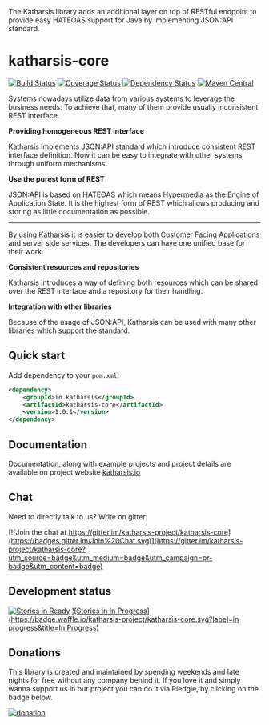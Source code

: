 The Katharsis library adds an additional layer on top of RESTful endpoint to provide easy HATEOAS support for Java by implementing JSON:API standard.

# katharsis-core

[![Build Status](https://travis-ci.org/katharsis-project/katharsis-core.svg?branch=development)](https://travis-ci.org/katharsis-project/katharsis-core)
[![Coverage Status](https://coveralls.io/repos/katharsis-project/katharsis-core/badge.svg?branch=development)](https://coveralls.io/r/katharsis-project/katharsis-core?branch=development)
[![Dependency Status](https://www.versioneye.com/user/projects/5530cfa410e714f9e5000dc3/badge.svg?style=flat)](https://www.versioneye.com/user/projects/5530cfa410e714f9e5000dc3)
[![Maven Central](https://img.shields.io/maven-central/v/io.katharsis/katharsis-core.svg)](http://mvnrepository.com/artifact/io.katharsis/katharsis-core)

Systems nowadays utilize data from various systems to leverage the business needs. To achieve that, many of them provide usually inconsistent REST interface.

__Providing homogeneous REST interface__

Katharsis implements JSON:API standard which introduce consistent REST interface definition. Now it can be easy to integrate with other systems through uniform mechanisms.

__Use the purest form of REST__

JSON:API is based on HATEOAS which means Hypermedia as the Engine of Application State. It is the highest form of REST which allows producing and storing as little documentation as possible.

---

By using Katharsis it is easier to develop both Customer Facing Applications and server side services. The developers can have one unified base for their work.

__Consistent resources and repositories__

Katharsis introduces a way of defining both resources which can be shared over the REST interface and a repository for their handling.

__Integration with other libraries__

Because of the usage of JSON:API, Katharsis can be used with many other libraries which support the standard.

## Quick start
Add dependency to your `pom.xml`:

```xml
<dependency>
	<groupId>io.katharsis</groupId>
	<artifactId>katharsis-core</artifactId>
	<version>1.0.1</version>
</dependency>

```

## Documentation
Documentation, along with example projects and project details are available on project website  [katharsis.io](http://katharsis.io) 

## Chat
Need to directly talk to us? Write on gitter: 

[![Join the chat at https://gitter.im/katharsis-project/katharsis-core](https://badges.gitter.im/Join%20Chat.svg)](https://gitter.im/katharsis-project/katharsis-core?utm_source=badge&utm_medium=badge&utm_campaign=pr-badge&utm_content=badge)

## Development status
[![Stories in Ready](https://badge.waffle.io/katharsis-project/katharsis-core.svg?label=ready&title=Ready)](http://waffle.io/katharsis-project/katharsis-core)
[![Stories in In Progress](https://badge.waffle.io/katharsis-project/katharsis-core.svg?label=in progress&title=In Progress)](http://waffle.io/katharsis-project/katharsis-core)

## Donations
This library is created and maintained by spending weekends and late nights for free without any company behind it. If you love it and simply wanna support us in our project you can do it via Pledgie, by clicking on the badge below.

[![donation](http://forthebadge.com/images/badges/built-with-love.svg)](https://pledgie.com/campaigns/29704)



